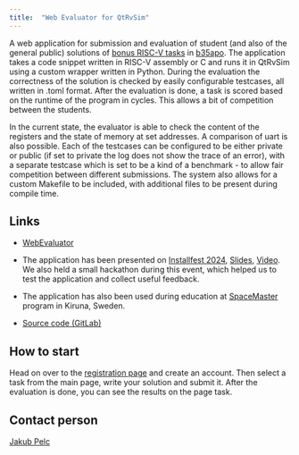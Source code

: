 ```yaml
---
title:  "Web Evaluator for QtRvSim"
---
```


A web application for submission and evaluation of student (and also of the general public) solutions of [bonus RISC-V tasks](https://cw.fel.cvut.cz/wiki/courses/b35apo/en/homeworks/bonus/start) in [b35apo](../../courses/fel/b35apo/). The application takes a code snippet written in RISC-V assembly or C and runs it in QtRvSim using a custom wrapper written in Python. During the evaluation the correctness of the solution is checked by easily configurable testcases, all written in .toml format. After the evaluation is done, a task is scored based on the runtime of the program in cycles. This allows a bit of competition between the students.

In the current state, the evaluator is able to check the content of the registers and the state of memory at set addresses. A comparison of uart is also possible. Each of the testcases can be configured to be either private or public (if set to private the log does not show the trace of an error), with a separate testcase which is set to be a kind of a benchmark - to allow fair competition between different submissions. The system also allows for a custom Makefile to be included, with additional files to be present during compile time.

## Links

- [WebEvaluator](https://eval.comparch.edu.cvut.cz)

- The application has been presented on [Installfest 2024](https://installfest.cz/if24/), [Slides](/slides/if24slides-webeval.pdf), [Video](https://www.youtube.com/watch?v=1XQR8E8omCE&list=PLub6xBWO8gV8AG4kBn5W-QkMnTcdAPqvn&index=8). We also held a small hackathon during this event, which helped us to test the application and collect useful feedback.

- The application has also been used during education at [SpaceMaster](https://spacemaster.eu/) program in Kiruna, Sweden.

- [Source code (GitLab)](https://gitlab.fel.cvut.cz/b35apo/qtrvsim-eval-web)

## How to start

Head on over to the [registration page](https://eval.comparch.edu.cvut.cz/register) and create an account. Then select a task from the main page, write your solution and submit it. After the evaluation is done, you can see the results on the page task.

## Contact person

[Jakub Pelc](https://swpelc.eu/contact/)
